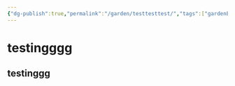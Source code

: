 ```yaml
---
{"dg-publish":true,"permalink":"/garden/testtesttest/","tags":["gardenEntry"]}
---
```


# testingggg
## testinggg